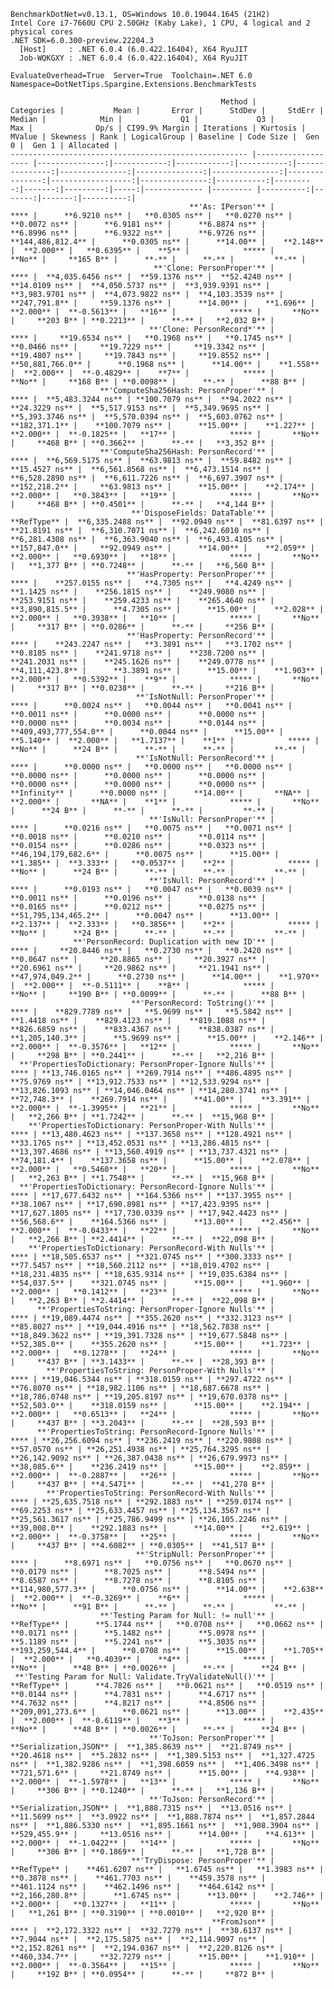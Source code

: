 
    BenchmarkDotNet=v0.13.1, OS=Windows 10.0.19044.1645 (21H2)
    Intel Core i7-7660U CPU 2.50GHz (Kaby Lake), 1 CPU, 4 logical and 2 physical cores
    .NET SDK=6.0.300-preview.22204.3
      [Host]     : .NET 6.0.4 (6.0.422.16404), X64 RyuJIT
      Job-WQKGXY : .NET 6.0.4 (6.0.422.16404), X64 RyuJIT

    EvaluateOverhead=True  Server=True  Toolchain=.NET 6.0  
    Namespace=DotNetTips.Spargine.Extensions.BenchmarkTests  

                                                   Method |         Categories |           Mean |       Error |      StdDev |     StdErr |         Median |            Min |             Q1 |             Q3 |            Max |              Op/s | CI99.9% Margin | Iterations | Kurtosis | MValue | Skewness | Rank | LogicalGroup | Baseline | Code Size |  Gen 0 |  Gen 1 | Allocated |
    ----------------------------------------------------- |------------------- |---------------:|------------:|------------:|-----------:|---------------:|---------------:|---------------:|---------------:|---------------:|------------------:|---------------:|-----------:|---------:|-------:|---------:|-----:|------------- |--------- |----------:|-------:|-------:|----------:|
                                            **'As: IPerson'** |                   **** |      **6.9210 ns** |   **0.0305 ns** |   **0.0270 ns** |  **0.0072 ns** |      **6.9181 ns** |      **6.8874 ns** |      **6.8996 ns** |      **6.9322 ns** |      **6.9726 ns** |     **144,486,812.4** |      **0.0305 ns** |      **14.00** |    **2.148** |  **2.000** |   **0.6395** |    **5** |            ***** |       **No** |     **165 B** |      **-** |      **-** |         **-** |
                                    **'Clone: PersonProper'** |                   **** |  **4,035.6456 ns** |  **59.1376 ns** |  **52.4240 ns** | **14.0109 ns** |  **4,050.5737 ns** |  **3,939.9391 ns** |  **3,983.9701 ns** |  **4,073.9822 ns** |  **4,103.3539 ns** |         **247,791.8** |     **59.1376 ns** |      **14.00** |    **1.696** |  **2.000** |  **-0.5613** |   **16** |            ***** |       **No** |     **203 B** | **0.2213** |      **-** |   **2,032 B** |
                                   **'Clone: PersonRecord*'** |                   **** |     **19.6534 ns** |   **0.1968 ns** |   **0.1745 ns** |  **0.0466 ns** |     **19.7229 ns** |     **19.3342 ns** |     **19.4807 ns** |     **19.7843 ns** |     **19.8552 ns** |      **50,881,766.0** |      **0.1968 ns** |      **14.00** |    **1.558** |  **2.000** |  **-0.4829** |    **7** |            ***** |       **No** |     **168 B** | **0.0098** |      **-** |      **88 B** |
                        **'ComputeSha256Hash: PersonProper'** |                   **** |  **5,483.3244 ns** | **100.7079 ns** |  **94.2022 ns** | **24.3229 ns** |  **5,517.9153 ns** |  **5,349.9695 ns** |  **5,393.3746 ns** |  **5,570.0394 ns** |  **5,603.0762 ns** |         **182,371.1** |    **100.7079 ns** |      **15.00** |    **1.227** |  **2.000** |  **-0.1825** |   **17** |            ***** |       **No** |     **468 B** | **0.3662** |      **-** |   **3,352 B** |
                        **'ComputeSha256Hash: PersonRecord'** |                   **** |  **6,569.5175 ns** |  **63.9813 ns** |  **59.8482 ns** | **15.4527 ns** |  **6,561.8568 ns** |  **6,473.1514 ns** |  **6,528.2890 ns** |  **6,611.7226 ns** |  **6,697.3907 ns** |         **152,218.2** |     **63.9813 ns** |      **15.00** |    **2.174** |  **2.000** |   **0.3843** |   **19** |            ***** |       **No** |     **468 B** | **0.4501** |      **-** |   **4,144 B** |
                               **'DisposeFields: DataTable'** |            **RefType** |  **6,335.2488 ns** |  **92.0949 ns** |  **81.6397 ns** | **21.8191 ns** |  **6,310.7071 ns** |  **6,242.6010 ns** |  **6,281.4308 ns** |  **6,363.9040 ns** |  **6,493.4105 ns** |         **157,847.0** |     **92.0949 ns** |      **14.00** |    **2.059** |  **2.000** |   **0.6930** |   **18** |            ***** |       **No** |   **1,377 B** | **0.7248** |      **-** |   **6,560 B** |
                              **'HasProperty: PersonProper'** |                   **** |    **257.0155 ns** |   **4.7305 ns** |   **4.4249 ns** |  **1.1425 ns** |    **256.1815 ns** |    **249.9080 ns** |    **253.9151 ns** |    **259.4233 ns** |    **265.4640 ns** |       **3,890,815.5** |      **4.7305 ns** |      **15.00** |    **2.028** |  **2.000** |   **0.3938** |   **10** |            ***** |       **No** |     **317 B** | **0.0286** |      **-** |     **256 B** |
                              **'HasProperty: PersonRecord'** |                   **** |    **243.2247 ns** |   **3.3891 ns** |   **3.1702 ns** |  **0.8185 ns** |    **241.9718 ns** |    **238.7200 ns** |    **241.2031 ns** |    **245.1626 ns** |    **249.0778 ns** |       **4,111,423.8** |      **3.3891 ns** |      **15.00** |    **1.903** |  **2.000** |   **0.5392** |    **9** |            ***** |       **No** |     **317 B** | **0.0238** |      **-** |     **216 B** |
                                **'IsNotNull: PersonProper'** |                   **** |      **0.0024 ns** |   **0.0044 ns** |   **0.0041 ns** |  **0.0011 ns** |      **0.0000 ns** |      **0.0000 ns** |      **0.0000 ns** |      **0.0034 ns** |      **0.0144 ns** | **409,493,777,554.0** |      **0.0044 ns** |      **15.00** |    **5.140** |  **2.000** |   **1.7137** |    **1** |            ***** |       **No** |      **24 B** |      **-** |      **-** |         **-** |
                                **'IsNotNull: PersonRecord'** |                   **** |      **0.0000 ns** |   **0.0000 ns** |   **0.0000 ns** |  **0.0000 ns** |      **0.0000 ns** |      **0.0000 ns** |      **0.0000 ns** |      **0.0000 ns** |      **0.0000 ns** |          **Infinity** |      **0.0000 ns** |      **14.00** |       **NA** |  **2.000** |       **NA** |    **1** |            ***** |       **No** |      **24 B** |      **-** |      **-** |         **-** |
                                   **'IsNull: PersonProper'** |                   **** |      **0.0216 ns** |   **0.0075 ns** |   **0.0071 ns** |  **0.0018 ns** |      **0.0210 ns** |      **0.0114 ns** |      **0.0154 ns** |      **0.0286 ns** |      **0.0323 ns** |  **46,194,179,682.6** |      **0.0075 ns** |      **15.00** |    **1.385** |  **3.333** |   **0.0537** |    **2** |            ***** |       **No** |      **24 B** |      **-** |      **-** |         **-** |
                                   **'IsNull: PersonRecord'** |                   **** |      **0.0193 ns** |   **0.0047 ns** |   **0.0039 ns** |  **0.0011 ns** |      **0.0196 ns** |      **0.0138 ns** |      **0.0165 ns** |      **0.0212 ns** |      **0.0275 ns** |  **51,795,134,465.2** |      **0.0047 ns** |      **13.00** |    **2.137** |  **2.333** |   **0.3856** |    **2** |            ***** |       **No** |      **24 B** |      **-** |      **-** |         **-** |
                  **'PersonRecord: Duplication with new ID'** |                   **** |     **20.8446 ns** |   **0.2730 ns** |   **0.2420 ns** |  **0.0647 ns** |     **20.8865 ns** |     **20.3927 ns** |     **20.6961 ns** |     **20.9862 ns** |     **21.1941 ns** |      **47,974,049.2** |      **0.2730 ns** |      **14.00** |    **1.970** |  **2.000** |  **-0.5111** |    **8** |            ***** |       **No** |     **190 B** | **0.0099** |      **-** |      **88 B** |
                               **'PersonRecord: ToString()'** |                   **** |    **829.7789 ns** |   **5.9699 ns** |   **5.5842 ns** |  **1.4418 ns** |    **829.4123 ns** |    **819.1088 ns** |    **826.6859 ns** |    **833.4367 ns** |    **838.0387 ns** |       **1,205,140.3** |      **5.9699 ns** |      **15.00** |    **2.146** |  **2.000** |  **-0.3576** |   **12** |            ***** |       **No** |     **298 B** | **0.2441** |      **-** |   **2,216 B** |
      **'PropertiesToDictionary: PersonProper-Ignore Nulls'** |                   **** | **13,746.0165 ns** | **269.7914 ns** | **486.4895 ns** | **75.9769 ns** | **13,912.7533 ns** | **12,533.9294 ns** | **13,826.1093 ns** | **14,046.0464 ns** | **14,280.3741 ns** |          **72,748.3** |    **269.7914 ns** |      **41.00** |    **3.391** |  **2.000** |  **-1.3995** |   **21** |            ***** |       **No** |   **2,266 B** | **1.7242** |      **-** |  **15,968 B** |
        **'PropertiesToDictionary: PersonProper-With Nulls'** |                   **** | **13,480.4623 ns** | **137.3658 ns** | **128.4921 ns** | **33.1765 ns** | **13,452.0531 ns** | **13,286.4815 ns** | **13,397.4686 ns** | **13,560.4919 ns** | **13,737.4321 ns** |          **74,181.4** |    **137.3658 ns** |      **15.00** |    **2.078** |  **2.000** |   **0.5460** |   **20** |            ***** |       **No** |   **2,263 B** | **1.7548** |      **-** |  **15,968 B** |
      **'PropertiesToDictionary: PersonRecord-Ignore Nulls'** |                   **** | **17,677.6432 ns** | **164.5366 ns** | **137.3955 ns** | **38.1067 ns** | **17,690.8981 ns** | **17,423.9395 ns** | **17,627.1805 ns** | **17,730.0339 ns** | **17,942.4423 ns** |          **56,568.6** |    **164.5366 ns** |      **13.00** |    **2.456** |  **2.000** |  **-0.0433** |   **22** |            ***** |       **No** |   **2,266 B** | **2.4414** |      **-** |  **22,098 B** |
        **'PropertiesToDictionary: PersonRecord-With Nulls'** |                   **** | **18,505.6537 ns** | **321.0745 ns** | **300.3333 ns** | **77.5457 ns** | **18,560.2112 ns** | **18,019.4702 ns** | **18,231.4835 ns** | **18,635.9314 ns** | **19,035.6384 ns** |          **54,037.5** |    **321.0745 ns** |      **15.00** |    **1.960** |  **2.000** |   **0.1412** |   **23** |            ***** |       **No** |   **2,263 B** | **2.4414** |      **-** |  **22,098 B** |
          **'PropertiesToString: PersonProper-Ignore Nulls'** |                   **** | **19,089.4474 ns** | **355.2620 ns** | **332.3123 ns** | **85.8027 ns** | **19,044.4916 ns** | **18,562.7838 ns** | **18,849.3622 ns** | **19,391.7328 ns** | **19,677.5848 ns** |          **52,385.0** |    **355.2620 ns** |      **15.00** |    **1.723** |  **2.000** |   **0.1278** |   **24** |            ***** |       **No** |     **437 B** | **3.1433** |      **-** |  **28,393 B** |
            **'PropertiesToString: PersonProper-With Nulls'** |                   **** | **19,046.5344 ns** | **318.0159 ns** | **297.4722 ns** | **76.8070 ns** | **18,982.1106 ns** | **18,687.6678 ns** | **18,786.0748 ns** | **19,205.8197 ns** | **19,670.0378 ns** |          **52,503.0** |    **318.0159 ns** |      **15.00** |    **2.194** |  **2.000** |   **0.6513** |   **24** |            ***** |       **No** |     **437 B** | **3.2043** |      **-** |  **28,593 B** |
          **'PropertiesToString: PersonRecord-Ignore Nulls'** |                   **** | **26,256.6094 ns** | **236.2419 ns** | **220.9808 ns** | **57.0570 ns** | **26,251.4938 ns** | **25,764.3295 ns** | **26,142.9092 ns** | **26,387.0438 ns** | **26,679.9973 ns** |          **38,085.6** |    **236.2419 ns** |      **15.00** |    **2.859** |  **2.000** |  **-0.2887** |   **26** |            ***** |       **No** |     **437 B** | **4.5471** |      **-** |  **41,278 B** |
            **'PropertiesToString: PersonRecord-With Nulls'** |                   **** | **25,635.7518 ns** | **292.1883 ns** | **259.0174 ns** | **69.2253 ns** | **25,633.4457 ns** | **25,134.3567 ns** | **25,561.3617 ns** | **25,786.9499 ns** | **26,105.2246 ns** |          **39,008.0** |    **292.1883 ns** |      **14.00** |    **2.619** |  **2.000** |  **-0.3758** |   **25** |            ***** |       **No** |     **437 B** | **4.6082** | **0.0305** |  **41,517 B** |
                                **'StripNull: PersonProper'** |                   **** |      **8.6971 ns** |   **0.0756 ns** |   **0.0670 ns** |  **0.0179 ns** |      **8.7025 ns** |      **8.5494 ns** |      **8.6587 ns** |      **8.7278 ns** |      **8.8105 ns** |     **114,980,577.3** |      **0.0756 ns** |      **14.00** |    **2.638** |  **2.000** |  **-0.3269** |    **6** |            ***** |       **No** |      **91 B** |      **-** |      **-** |         **-** |
                        **'Testing Param for Null: != null'** |            **RefType** |      **5.1744 ns** |   **0.0708 ns** |   **0.0662 ns** |  **0.0171 ns** |      **5.1482 ns** |      **5.0978 ns** |      **5.1189 ns** |      **5.2241 ns** |      **5.3035 ns** |     **193,259,544.4** |      **0.0708 ns** |      **15.00** |    **1.705** |  **2.000** |   **0.4039** |    **4** |            ***** |       **No** |      **48 B** | **0.0026** |      **-** |      **24 B** |
     **'Testing Param for Null: Validate.TryValidateNull()'** |            **RefType** |      **4.7826 ns** |   **0.0621 ns** |   **0.0519 ns** |  **0.0144 ns** |      **4.7831 ns** |      **4.6717 ns** |      **4.7632 ns** |      **4.8217 ns** |      **4.8506 ns** |     **209,091,273.6** |      **0.0621 ns** |      **13.00** |    **2.435** |  **2.000** |  **-0.6119** |    **3** |            ***** |       **No** |      **48 B** | **0.0026** |      **-** |      **24 B** |
                                   **'ToJson: PersonProper'** | **Serialization,JSON** |  **1,385.8639 ns** |  **21.8749 ns** |  **20.4618 ns** |  **5.2832 ns** |  **1,389.5153 ns** |  **1,327.4725 ns** |  **1,382.9286 ns** |  **1,398.6059 ns** |  **1,406.3498 ns** |         **721,571.6** |     **21.8749 ns** |      **15.00** |    **4.938** |  **2.000** |  **-1.5978** |   **13** |            ***** |       **No** |     **306 B** | **0.1240** |      **-** |   **1,136 B** |
                                   **'ToJson: PersonRecord'** | **Serialization,JSON** |  **1,888.7315 ns** |  **13.0516 ns** |  **11.5699 ns** |  **3.0922 ns** |  **1,888.7874 ns** |  **1,857.2844 ns** |  **1,886.5330 ns** |  **1,895.1661 ns** |  **1,908.3904 ns** |         **529,455.9** |     **13.0516 ns** |      **14.00** |    **4.613** |  **2.000** |  **-1.0422** |   **14** |            ***** |       **No** |     **306 B** | **0.1869** |      **-** |   **1,728 B** |
                               **'TryDispose: PersonProper'** |            **RefType** |    **461.6207 ns** |   **1.6745 ns** |   **1.3983 ns** |  **0.3878 ns** |    **461.7703 ns** |    **459.3578 ns** |    **461.1124 ns** |    **462.1496 ns** |    **464.6142 ns** |       **2,166,280.8** |      **1.6745 ns** |      **13.00** |    **2.746** |  **2.000** |   **0.1327** |   **11** |            ***** |       **No** |   **1,261 B** | **0.3190** | **0.0010** |   **2,920 B** |
                                                 **FromJson** |                   **** |  **2,172.3322 ns** |  **32.7279 ns** |  **30.6137 ns** |  **7.9044 ns** |  **2,175.5875 ns** |  **2,114.9097 ns** |  **2,152.8261 ns** |  **2,194.0367 ns** |  **2,220.8126 ns** |         **460,334.7** |     **32.7279 ns** |      **15.00** |    **1.910** |  **2.000** |  **-0.3564** |   **15** |            ***** |       **No** |     **192 B** | **0.0954** |      **-** |     **872 B** |
